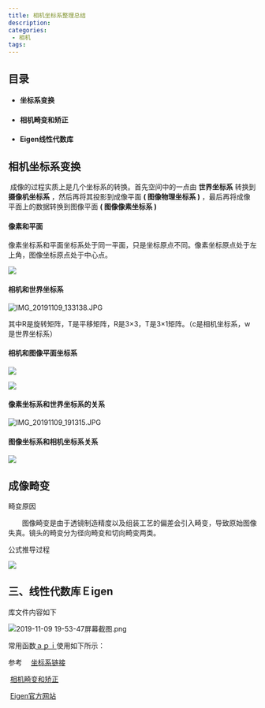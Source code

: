```yaml
---
title: 相机坐标系整理总结
description: 
categories:
 - 相机
tags:
---
```




## 目录

+ #### 坐标系变换

+ #### 相机畸变和矫正

+ #### Eigen线性代数库

## 相机坐标系变换

​        成像的过程实质上是几个坐标系的转换。首先空间中的一点由 **世界坐标系** 转换到 **摄像机坐标系** ，然后再将其投影到成像平面 **( 图像物理坐标系 )** ，最后再将成像平面上的数据转换到图像平面 **( 图像像素坐标系 )** 

#### 像素和平面

像素坐标系和平面坐标系处于同一平面，只是坐标原点不同。像素坐标原点处于左上角，图像坐标原点处于中心点。

![](https://ftp.bmp.ovh/imgs/2019/11/a112783de3ab809a.jpg)



#### 相机和世界坐标系

![IMG_20191109_133138.JPG](https://i.loli.net/2019/11/09/xnpokcjJamLAlFQ.jpg)

其中R是旋转矩阵，T是平移矩阵，R是3×3，T是3×1矩阵。（c是相机坐标系，w是世界坐标系）

#### 相机和图像平面坐标系

![](https://ftp.bmp.ovh/imgs/2019/11/7cdcd603a8e72444.jpg)

![](https://ftp.bmp.ovh/imgs/2019/11/94ff9713cbfe616b.png)



#### 像素坐标系和世界坐标系的关系

![IMG_20191109_191315.JPG](https://i.loli.net/2019/11/09/39RtFQWXmKBhwg6.jpg)

#### 图像坐标系和相机坐标系关系

![](https://ftp.bmp.ovh/imgs/2019/11/d407dd4439d4e60f.jpg)



## 成像畸变

畸变原因

　　图像畸变是由于透镜制造精度以及组装工艺的偏差会引入畸变，导致原始图像失真。镜头的畸变分为径向畸变和切向畸变两类。

公式推导过程

![](https://ftp.bmp.ovh/imgs/2019/11/74e9fee726b6f39e.jpg)



## 三、线性代数库Ｅigen

库文件内容如下

![2019-11-09 19-53-47屏幕截图.png](https://i.loli.net/2019/11/09/bwqQd8XMBHGKOiV.png)

常用函数[ａｐｉ](https://www.cnblogs.com/python27/p/EigenQuickRef.html)使用如下所示：



参考　  [坐标系链接](http://blog.csdn.net/humanking7/article/details/45037239)

​             [相机畸变和矫正](https://www.cnblogs.com/gary-guo/p/6553155.html)

​             [Eigen官方网站](https://eigen.tuxfamily.org/dox/group__QuickRefPage.html)







